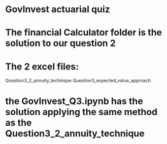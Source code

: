 # GovInvest actuarial quiz 

# The financial Calculator folder is the solution to our question 2

# The 2 excel files: 
Question3_2_annuity_technique
Question3_expected_value_approach

# the GovInvest_Q3.ipynb has the solution applying the same method as the Question3_2_annuity_technique
